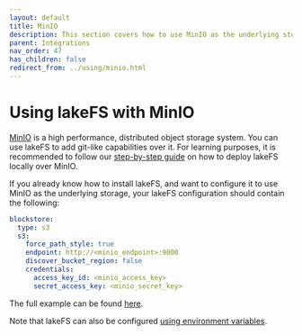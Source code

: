 ```yaml
---
layout: default
title: MinIO
description: This section covers how to use MinIO as the underlying storage for lakeFS.
parent: Integrations
nav_order: 47
has_children: false
redirect_from: ../using/minio.html
---
```


# Using lakeFS with MinIO

[MinIO](https://min.io) is a high performance, distributed object storage system. You can use lakeFS to add git-like capabilities over it.
For learning purposes, it is recommended to follow our [step-by-step guide](https://lakefs.io/git-like-operations-over-minio-with-lakefs/) on how to deploy lakeFS locally over MinIO.

If you already know how to install lakeFS, and want to configure it to use MinIO as the underlying storage, your lakeFS configuration should contain the following:

```yaml
blockstore:
  type: s3
  s3:
    force_path_style: true
    endpoint: http://<minio_endpoint>:9000
    discover_bucket_region: false
    credentials:
      access_key_id: <minio_access_key>
      secret_access_key: <minio_secret_key>
```

The full example can be found [here](https://docs.lakefs.io/reference/configuration.html#example-minio).

Note that lakeFS can also be configured [using environment variables](https://docs.lakefs.io/reference/configuration.html#using-environment-variables).


